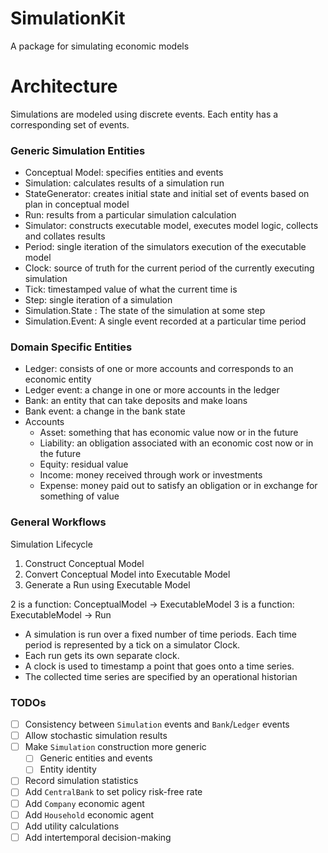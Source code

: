 # SimulationKit

A package for simulating economic models

# Architecture

Simulations are modeled using discrete events. Each entity has a corresponding set of events.

### Generic Simulation Entities

- Conceptual Model: specifies entities and events
- Simulation: calculates results of a simulation run
- StateGenerator: creates initial state and initial set of events based on plan in conceptual model 
- Run: results from a particular simulation calculation
- Simulator: constructs executable model, executes model logic, collects and collates results
- Period: single iteration of the simulators execution of the executable model
- Clock: source of truth for the current period of the currently executing simulation
- Tick: timestamped value of what the current time is
- Step: single iteration of a simulation
- Simulation.State : The state of the simulation at some step 
- Simulation.Event: A single event recorded at a particular time period

### Domain Specific Entities

- Ledger: consists of one or more accounts and corresponds to an economic entity
- Ledger event: a change in one or more accounts in the ledger
- Bank: an entity that can take deposits and make loans
- Bank event: a change in the bank state
- Accounts
    - Asset: something that has economic value now or in the future
    - Liability: an obligation associated with an economic cost now or in the future
    - Equity: residual value
    - Income: money received through work or investments
    - Expense: money paid out to satisfy an obligation or in exchange for something of value

### General Workflows

Simulation Lifecycle
1. Construct Conceptual Model 
2. Convert Conceptual Model into Executable Model
3. Generate a Run using Executable Model

2 is a function: ConceptualModel -> ExecutableModel
3 is a function: ExecutableModel -> Run

- A simulation is run over a fixed number of time periods. Each time period is represented by a tick on a simulator Clock.
- Each run gets its own separate clock.
- A clock is used to timestamp a point that goes onto a time series.
- The collected time series are specified by an operational historian

### TODOs
- [ ] Consistency between `Simulation` events and `Bank`/`Ledger` events
- [ ] Allow stochastic simulation results
- [ ] Make `Simulation` construction more generic
    - [ ] Generic entities and events
    - [ ] Entity identity
- [ ] Record simulation statistics
- [ ] Add `CentralBank` to set policy risk-free rate
- [ ] Add `Company` economic agent
- [ ] Add `Household` economic agent
- [ ] Add utility calculations
- [ ] Add intertemporal decision-making
